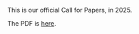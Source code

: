 This is our official Call for Papers, in 2025.

The PDF is [here](https://github.com/yegor256/iccq.github.io/raw/pdf/iccq-cfp-2025.pdf).
